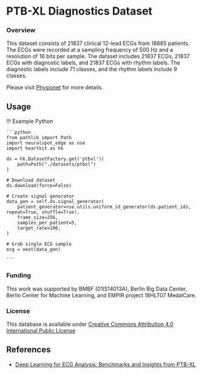 # PTB-XL Diagnostics Dataset

### <span class="sk-h2-span">Overview</span>

This dataset consists of 21837 clinical 12-lead ECGs from 18885 patients. The ECGs were recorded at a sampling frequency of 500 Hz and a resolution of 16 bits per sample. The dataset includes 21837 ECGs, 21837 ECGs with diagnostic labels, and 21837 ECGs with rhythm labels. The diagnostic labels include 71 classes, and the rhythm labels include 9 classes.

Please visit [Physionet](https://physionet.org/content/ptb-xl/1.0.3/) for more details.

## <span class="sk-h2-span">Usage</span>

!!! Example Python

    ```python
    from pathlib import Path
    import neuralspot_edge as nse
    import heartkit as hk

    ds = hk.DatasetFactory.get('ptbxl')(
        path=Path("./datasets/ptbxl")
    )

    # Download dataset
    ds.download(force=False)

    # Create signal generator
    data_gen = self.ds.signal_generator(
        patient_generator=nse.utils.uniform_id_generator(ds.patient_ids, repeat=True, shuffle=True),
        frame_size=256,
        samples_per_patient=5,
        target_rate=100,
    )

    # Grab single ECG sample
    ecg = next(data_gen)

    ```

### <span class="sk-h2-span">Funding</span>

This work was supported by BMBF (01IS14013A), Berlin Big Data Center, Berlin Center for Machine Learning, and EMPIR project 18HLT07 MedalCare.

### <span class="sk-h2-span">License</span>

This database is available under [Creative Commons Attribution 4.0 International Public License](https://physionet.org/content/ptb-xl/view-license/1.0.3/)

<!-- ### <span class="sk-h2-span">Supported Tasks</span>

* [Rhythm](../tasks/rhythm.md) -->

## <span class="sk-h2-span">References</span>

* [Deep Learning for ECG Analysis: Benchmarks and Insights from PTB-XL](https://arxiv.org/pdf/2004.13701.pdf)
